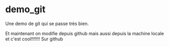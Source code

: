 # demo_git
Une demo de git qui se passe très bien.

Et maintenant on modifie depuis github
mais aussi depuis la machine locale et c'est cool!!!!!!!
Sur github
